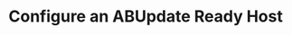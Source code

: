 # Configure an ABUpdate Ready Host
<!--
DELETE ME AFTER COMPLETING THE DOCUMENT!
---
Task: https://dev.azure.com/mariner-org/polar/_workitems/edit/13144
Title: Configure an ABUpdate-ready Host
Type: How-To Guide
Objective:

Guide the user through the process of configuring an ABUpdate-ready host. The
guide should exclusively talk about the host configuration and how to craft it.
-->

